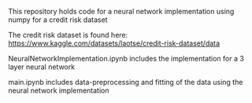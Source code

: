 This repository holds code for a neural network implementation using numpy for a credit risk dataset

The credit risk dataset is found here: https://www.kaggle.com/datasets/laotse/credit-risk-dataset/data

NeuralNetworkImplementation.ipynb includes the implementation for a 3 layer neural network

main.ipynb includes data-preprocessing and fitting of the data using the neural network implementation
